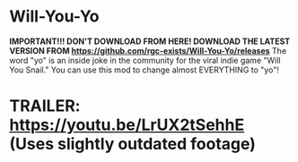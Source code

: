 # Will-You-Yo
**IMPORTANT!!! DON'T DOWNLOAD FROM HERE! DOWNLOAD THE LATEST VERSION FROM https://github.com/rgc-exists/Will-You-Yo/releases**
The word "yo" is an inside joke in the community for the viral indie game "Will You Snail." You can use this mod to change almost EVERYTHING to "yo"!


# **TRAILER:** https://youtu.be/LrUX2tSehhE (Uses slightly outdated footage)
